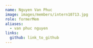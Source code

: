 ```yaml
---
name: Nguyen Van Phuc 
image: images/members/intern10713.jpg 
role: formerMem
aliases:
  - van phuc nguyen
links:
  github: link_to_github 
---
```

